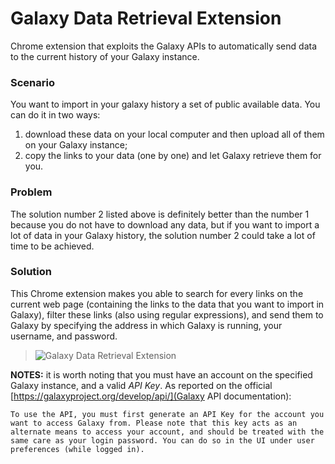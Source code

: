 # Galaxy Data Retrieval Extension
Chrome extension that exploits the Galaxy APIs to automatically send data to the current history of your Galaxy instance.

### Scenario
You want to import in your galaxy history a set of public available data.
You can do it in two ways:
1. download these data on your local computer and then upload all of them on your Galaxy instance;
2. copy the links to your data (one by one) and let Galaxy retrieve them for you.

### Problem
The solution number 2 listed above is definitely better than the number 1 because you do not have to download any data, but if you want to import a lot of data in your Galaxy history, the solution number 2 could take a lot of time to be achieved.

### Solution
This Chrome extension makes you able to search for every links on the current web page (containing the links to the data that you want to import in Galaxy), filter these links (also using regular expressions), and send them to Galaxy by specifying the address in which Galaxy is running, your username, and password.

> ![Galaxy Data Retrieval Extension](https://raw.githubusercontent.com/fabio-cumbo/galaxy-data-retrieval-extension/master/img/gdre-screenshot.png "Galaxy Data Retrieval Extension")

**NOTES:** it is worth noting that you must have an account on the specified Galaxy instance, and a valid *API Key*. As reported on the official [https://galaxyproject.org/develop/api/](Galaxy API documentation): 

```To use the API, you must first generate an API Key for the account you want to access Galaxy from. Please note that this key acts as an alternate means to access your account, and should be treated with the same care as your login password. You can do so in the UI under user preferences (while logged in).```
